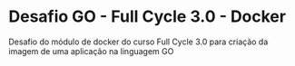 # Desafio GO - Full Cycle 3.0 - Docker
Desafio do módulo de docker do curso Full Cycle 3.0 para criação da imagem de uma aplicação na linguagem GO
